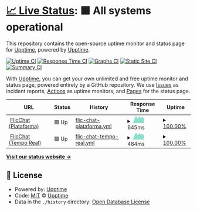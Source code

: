 # [📈 Live Status](https://demo.upptime.js.org): <!--live status--> **🟩 All systems operational**

This repository contains the open-source uptime monitor and status page for [Upptime](https://upptime.js.org), powered by [Upptime](https://github.com/upptime/upptime).

[![Uptime CI](https://github.com/flicchat/flicchat/workflows/Uptime%20CI/badge.svg)](https://github.com/flicchat/flicchat/actions?query=workflow%3A%22Uptime+CI%22)
[![Response Time CI](https://github.com/flicchat/flicchat/workflows/Response%20Time%20CI/badge.svg)](https://github.com/flicchat/flicchat/actions?query=workflow%3A%22Response+Time+CI%22)
[![Graphs CI](https://github.com/flicchat/flicchat/workflows/Graphs%20CI/badge.svg)](https://github.com/flicchat/flicchat/actions?query=workflow%3A%22Graphs+CI%22)
[![Static Site CI](https://github.com/flicchat/flicchat/workflows/Static%20Site%20CI/badge.svg)](https://github.com/flicchat/flicchat/actions?query=workflow%3A%22Static+Site+CI%22)
[![Summary CI](https://github.com/flicchat/flicchat/workflows/Summary%20CI/badge.svg)](https://github.com/flicchat/flicchat/actions?query=workflow%3A%22Summary+CI%22)

With [Upptime](https://upptime.js.org), you can get your own unlimited and free uptime monitor and status page, powered entirely by a GitHub repository. We use [Issues](https://github.com/upptime/upptime/issues) as incident reports, [Actions](https://github.com/flicchat/flicchat/actions) as uptime monitors, and [Pages](https://demo.upptime.js.org) for the status page.

<!--start: status pages-->
<!-- This summary is generated by Upptime (https://github.com/upptime/upptime) -->
<!-- Do not edit this manually, your changes will be overwritten -->
<!-- prettier-ignore -->
| URL | Status | History | Response Time | Uptime |
| --- | ------ | ------- | ------------- | ------ |
| <img alt="" src="https://icons.duckduckgo.com/ip3/app.flicchat.com.ico" height="13"> [FlicChat (Plataforma)](https://app.flicchat.com) | 🟩 Up | [flic-chat-plataforma.yml](https://github.com/flicchat/flicchat/commits/HEAD/history/flic-chat-plataforma.yml) | <details><summary><img alt="Response time graph" src="./graphs/flic-chat-plataforma/response-time-week.png" height="20"> 645ms</summary><br><a href="https://flicchat.github.io/flicchat/history/flic-chat-plataforma"><img alt="Response time 656" src="https://img.shields.io/endpoint?url=https%3A%2F%2Fraw.githubusercontent.com%2Fflicchat%2Fflicchat%2FHEAD%2Fapi%2Fflic-chat-plataforma%2Fresponse-time.json"></a><br><a href="https://flicchat.github.io/flicchat/history/flic-chat-plataforma"><img alt="24-hour response time 519" src="https://img.shields.io/endpoint?url=https%3A%2F%2Fraw.githubusercontent.com%2Fflicchat%2Fflicchat%2FHEAD%2Fapi%2Fflic-chat-plataforma%2Fresponse-time-day.json"></a><br><a href="https://flicchat.github.io/flicchat/history/flic-chat-plataforma"><img alt="7-day response time 645" src="https://img.shields.io/endpoint?url=https%3A%2F%2Fraw.githubusercontent.com%2Fflicchat%2Fflicchat%2FHEAD%2Fapi%2Fflic-chat-plataforma%2Fresponse-time-week.json"></a><br><a href="https://flicchat.github.io/flicchat/history/flic-chat-plataforma"><img alt="30-day response time 652" src="https://img.shields.io/endpoint?url=https%3A%2F%2Fraw.githubusercontent.com%2Fflicchat%2Fflicchat%2FHEAD%2Fapi%2Fflic-chat-plataforma%2Fresponse-time-month.json"></a><br><a href="https://flicchat.github.io/flicchat/history/flic-chat-plataforma"><img alt="1-year response time 654" src="https://img.shields.io/endpoint?url=https%3A%2F%2Fraw.githubusercontent.com%2Fflicchat%2Fflicchat%2FHEAD%2Fapi%2Fflic-chat-plataforma%2Fresponse-time-year.json"></a></details> | <details><summary><a href="https://flicchat.github.io/flicchat/history/flic-chat-plataforma">100.00%</a></summary><a href="https://flicchat.github.io/flicchat/history/flic-chat-plataforma"><img alt="All-time uptime 100.00%" src="https://img.shields.io/endpoint?url=https%3A%2F%2Fraw.githubusercontent.com%2Fflicchat%2Fflicchat%2FHEAD%2Fapi%2Fflic-chat-plataforma%2Fuptime.json"></a><br><a href="https://flicchat.github.io/flicchat/history/flic-chat-plataforma"><img alt="24-hour uptime 100.00%" src="https://img.shields.io/endpoint?url=https%3A%2F%2Fraw.githubusercontent.com%2Fflicchat%2Fflicchat%2FHEAD%2Fapi%2Fflic-chat-plataforma%2Fuptime-day.json"></a><br><a href="https://flicchat.github.io/flicchat/history/flic-chat-plataforma"><img alt="7-day uptime 100.00%" src="https://img.shields.io/endpoint?url=https%3A%2F%2Fraw.githubusercontent.com%2Fflicchat%2Fflicchat%2FHEAD%2Fapi%2Fflic-chat-plataforma%2Fuptime-week.json"></a><br><a href="https://flicchat.github.io/flicchat/history/flic-chat-plataforma"><img alt="30-day uptime 100.00%" src="https://img.shields.io/endpoint?url=https%3A%2F%2Fraw.githubusercontent.com%2Fflicchat%2Fflicchat%2FHEAD%2Fapi%2Fflic-chat-plataforma%2Fuptime-month.json"></a><br><a href="https://flicchat.github.io/flicchat/history/flic-chat-plataforma"><img alt="1-year uptime 100.00%" src="https://img.shields.io/endpoint?url=https%3A%2F%2Fraw.githubusercontent.com%2Fflicchat%2Fflicchat%2FHEAD%2Fapi%2Fflic-chat-plataforma%2Fuptime-year.json"></a></details>
| <img alt="" src="https://icons.duckduckgo.com/ip3/realtime.flicchat.com.ico" height="13"> [FlicChat (Tempo Real)](https://realtime.flicchat.com) | 🟩 Up | [flic-chat-tempo-real.yml](https://github.com/flicchat/flicchat/commits/HEAD/history/flic-chat-tempo-real.yml) | <details><summary><img alt="Response time graph" src="./graphs/flic-chat-tempo-real/response-time-week.png" height="20"> 484ms</summary><br><a href="https://flicchat.github.io/flicchat/history/flic-chat-tempo-real"><img alt="Response time 497" src="https://img.shields.io/endpoint?url=https%3A%2F%2Fraw.githubusercontent.com%2Fflicchat%2Fflicchat%2FHEAD%2Fapi%2Fflic-chat-tempo-real%2Fresponse-time.json"></a><br><a href="https://flicchat.github.io/flicchat/history/flic-chat-tempo-real"><img alt="24-hour response time 395" src="https://img.shields.io/endpoint?url=https%3A%2F%2Fraw.githubusercontent.com%2Fflicchat%2Fflicchat%2FHEAD%2Fapi%2Fflic-chat-tempo-real%2Fresponse-time-day.json"></a><br><a href="https://flicchat.github.io/flicchat/history/flic-chat-tempo-real"><img alt="7-day response time 484" src="https://img.shields.io/endpoint?url=https%3A%2F%2Fraw.githubusercontent.com%2Fflicchat%2Fflicchat%2FHEAD%2Fapi%2Fflic-chat-tempo-real%2Fresponse-time-week.json"></a><br><a href="https://flicchat.github.io/flicchat/history/flic-chat-tempo-real"><img alt="30-day response time 496" src="https://img.shields.io/endpoint?url=https%3A%2F%2Fraw.githubusercontent.com%2Fflicchat%2Fflicchat%2FHEAD%2Fapi%2Fflic-chat-tempo-real%2Fresponse-time-month.json"></a><br><a href="https://flicchat.github.io/flicchat/history/flic-chat-tempo-real"><img alt="1-year response time 497" src="https://img.shields.io/endpoint?url=https%3A%2F%2Fraw.githubusercontent.com%2Fflicchat%2Fflicchat%2FHEAD%2Fapi%2Fflic-chat-tempo-real%2Fresponse-time-year.json"></a></details> | <details><summary><a href="https://flicchat.github.io/flicchat/history/flic-chat-tempo-real">100.00%</a></summary><a href="https://flicchat.github.io/flicchat/history/flic-chat-tempo-real"><img alt="All-time uptime 99.99%" src="https://img.shields.io/endpoint?url=https%3A%2F%2Fraw.githubusercontent.com%2Fflicchat%2Fflicchat%2FHEAD%2Fapi%2Fflic-chat-tempo-real%2Fuptime.json"></a><br><a href="https://flicchat.github.io/flicchat/history/flic-chat-tempo-real"><img alt="24-hour uptime 100.00%" src="https://img.shields.io/endpoint?url=https%3A%2F%2Fraw.githubusercontent.com%2Fflicchat%2Fflicchat%2FHEAD%2Fapi%2Fflic-chat-tempo-real%2Fuptime-day.json"></a><br><a href="https://flicchat.github.io/flicchat/history/flic-chat-tempo-real"><img alt="7-day uptime 100.00%" src="https://img.shields.io/endpoint?url=https%3A%2F%2Fraw.githubusercontent.com%2Fflicchat%2Fflicchat%2FHEAD%2Fapi%2Fflic-chat-tempo-real%2Fuptime-week.json"></a><br><a href="https://flicchat.github.io/flicchat/history/flic-chat-tempo-real"><img alt="30-day uptime 100.00%" src="https://img.shields.io/endpoint?url=https%3A%2F%2Fraw.githubusercontent.com%2Fflicchat%2Fflicchat%2FHEAD%2Fapi%2Fflic-chat-tempo-real%2Fuptime-month.json"></a><br><a href="https://flicchat.github.io/flicchat/history/flic-chat-tempo-real"><img alt="1-year uptime 100.00%" src="https://img.shields.io/endpoint?url=https%3A%2F%2Fraw.githubusercontent.com%2Fflicchat%2Fflicchat%2FHEAD%2Fapi%2Fflic-chat-tempo-real%2Fuptime-year.json"></a></details>

<!--end: status pages-->

[**Visit our status website →**](https://demo.upptime.js.org)

## 📄 License

- Powered by: [Upptime](https://github.com/upptime/upptime)
- Code: [MIT](./LICENSE) © [Upptime](https://upptime.js.org)
- Data in the `./history` directory: [Open Database License](https://opendatacommons.org/licenses/odbl/1-0/)
